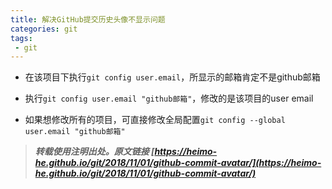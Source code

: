 ```yaml
---
title: 解决GitHub提交历史头像不显示问题
categories: git
tags:
 - git
---
```



- 在该项目下执行`git config user.email`，所显示的邮箱肯定不是github邮箱

- 执行`git config user.email "github邮箱"`，修改的是该项目的user email

- 如果想修改所有的项目，可直接修改全局配置`git config --global user.email "github邮箱"`

<!-- more -->


> ***转载使用注明出处。原文链接 [https://heimo-he.github.io/git/2018/11/01/github-commit-avatar/](https://heimo-he.github.io/git/2018/11/01/github-commit-avatar/)***